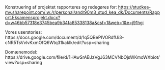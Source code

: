 Konstruering af projektet rapporteres og redegøres for: https://studkea-my.sharepoint.com/:w:/r/personal/andr90m3_stud_kea_dk/Documents/Rapport.Eksamensprojekt.docx?d=w46bb57318e3745bea9b34fa85338138a&csf=1&web=1&e=j91hgi
<p>Vores userstories: https://docs.google.com/document/d/1q5QBePIVORdfUi3-cNR5TsVvlvKxmOfQ6Wtq31kaklk/edit?usp=sharing</>
<p>Domænemodel: https://drive.google.com/file/d/1HAwSrABJzVgJ63MCVNbOjsWKmoWXbiot/view?usp=sharing</p>
